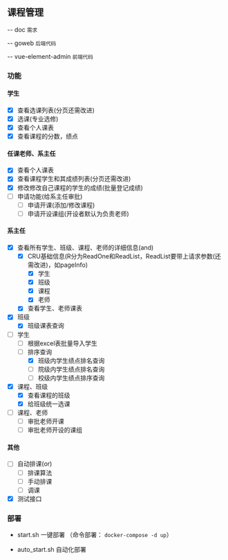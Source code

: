 ## 课程管理

-- doc `需求`

-- goweb `后端代码`

-- vue-element-admin `前端代码`

### 功能

#### 学生

- [x] 查看选课列表(分页还需改进)
- [x] 选课(专业选修)
- [x] 查看个人课表
- [x] 查看课程的分数，绩点

#### 任课老师、系主任

- [x] 查看个人课表
- [x] 查看课程学生和其成绩列表(分页还需改进)
- [x] 修改修改自己课程的学生的成绩(批量登记成绩)
- [ ] 申请功能(给系主任审批)
  - [ ] 申请开课(添加/修改课程)
  - [ ] 申请开设课组(开设者默认为负责老师)

#### 系主任

- [x] 查看所有学生、班级、课程、老师的详细信息(and)
  - [x] CRU基础信息(R分为ReadOne和ReadList，ReadList要带上请求参数(还需改进)，如pageInfo)
    - [x] 学生
    - [x] 班级
    - [x] 课程
    - [x] 老师
  - [x] 查看学生、老师课表
- [x] 班级
  - [x] 班级课表查询
- [ ] 学生
  - [ ] 根据excel表批量导入学生
  - [ ] 排序查询
    - [x] 班级内学生绩点排名查询
    - [ ] 院级内学生绩点排名查询
    - [ ] 校级内学生绩点排序查询
- [x] 课程、班级
  - [x] 查看课程的班级
  - [x] 给班级统一选课
- [ ] 课程、老师
  - [ ] 审批老师开课
  - [ ] 审批老师开设的课组

#### 其他

- [ ] 自动排课(or)
  - [ ] 排课算法
  - [ ] 手动排课
  - [ ] 调课
- [x] 测试接口

### 部署

- start.sh 一键部署 （命令部署： `docker-compose -d up`）

- auto_start.sh 自动化部署

